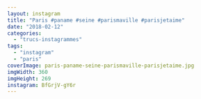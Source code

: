 ```yaml
---
layout: instagram
title: "Paris #paname #seine #parismaville #parisjetaime"
date: "2018-02-12"
categories: 
  - "trucs-instagrammes"
tags: 
  - "instagram"
  - "paris"
coverImage: paris-paname-seine-parismaville-parisjetaime.jpg 
imgWidth: 360
imgHeight: 269
instagram: BfGrjV-gY6r
---
```


